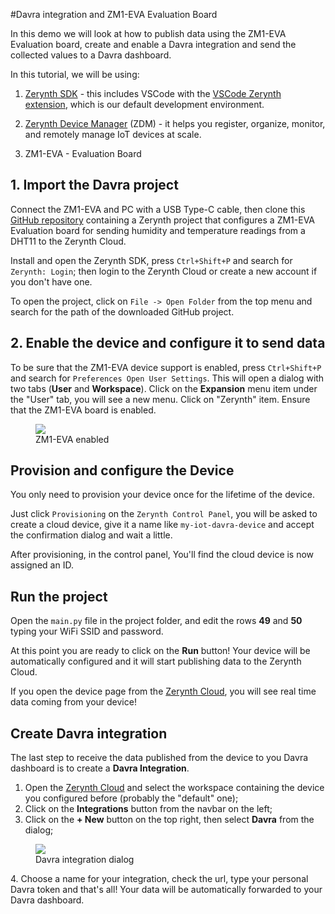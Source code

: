 #Davra integration and ZM1-EVA Evaluation Board

In this demo we will look at how to publish data using the ZM1-EVA Evaluation board, create and enable a Davra integration
and send the collected values to a Davra dashboard.

In this tutorial, we will be using:

1.  [Zerynth SDK](https://www.zerynth.com/zsdk/)  - this includes VSCode with the  [VSCode Zerynth extension](https://marketplace.visualstudio.com/items?itemName=zerynth.zerynth3), which is our default development environment.
    
2.  [Zerynth Device Manager](http://zerynth.com/products/software/zdm/) (ZDM) - it helps you register, organize, monitor, and remotely manage IoT devices at scale.
    
3.  ZM1-EVA - Evaluation Board

## 1. Import the Davra project
Connect the ZM1-EVA and PC with a USB Type-C cable, then clone this [GitHub repository](https://github.com/zerynth/davra) 
containing a Zerynth project that configures a ZM1-EVA Evaluation board for sending humidity and temperature readings from a DHT11 to the Zerynth Cloud.

Install and open the Zerynth SDK, press `Ctrl+Shift+P` and search for `Zerynth: Login`; then login to the Zerynth Cloud or create a new account if you don't have one.

To open the project, click on `File -> Open Folder` from the top menu and search for the path of the downloaded GitHub project.



## 2. Enable the device and configure it to send data
To be sure that the ZM1-EVA device support is enabled, press `Ctrl+Shift+P` and search for `Preferences Open User Settings`.
This will open a dialog with two tabs (**User** and **Workspace**). 
Click on the **Expansion** menu item under the "User" tab, you will see a new menu. Click on "Zerynth" item. Ensure that the ZM1-EVA board is enabled.

<figure>
  <a data-fancybox="gallery" href="../img/davra_tutorial/zm1-enabled.png">
  <img src="../img/davra_tutorial/zm1-enabled.png" />
  </a>
  <figcaption>ZM1-EVA enabled</figcaption>
</figure>

## Provision and configure the Device
You only need to provision your device once for the lifetime of the device.

Just click `Provisioning` on the `Zerynth Control Panel`, you will be asked to create a cloud device, 
give it a name like `my-iot-davra-device` and accept the confirmation dialog and wait a little.

After provisioning, in the control panel, You'll find the cloud device is now assigned an ID.

## Run the project
Open the `main.py` file in the project folder, and edit the rows **49** and **50** typing your WiFi SSID and password.

At this point you are ready to click on the **Run** button! Your device will be automatically configured and it will start
publishing data to the Zerynth Cloud.

If you open the device page from the [Zerynth Cloud](https://cloud.zerynth.com), you will see real time data coming from your device!

## Create Davra integration
The last step to receive the data published from the device to you Davra dashboard is to create a **Davra Integration**.

1.  Open the [Zerynth Cloud](https://cloud.zerynth.com) and select the workspace containing the device you configured before (probably the "default" one);
2.  Click on the **Integrations** button from the navbar on the left;
3.  Click on the **+ New** button on the top right, then select **Davra** from the dialog;
  <figure>
    <a data-fancybox="gallery" href="../img/davra_tutorial/davra-integration.png">
    <img src="../img/davra_tutorial/davra-integration.png" />
    </a>
    <figcaption>Davra integration dialog</figcaption>
  </figure>
4.  Choose a name for your integration, check the url, type your personal Davra token and that's all! Your data will be automatically forwarded to your Davra dashboard.
